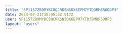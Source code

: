 ```yaml
---
title: "SP1157ZB9MYBC8QCRKSN5DX6EPM7YTD3BMBR6DDP3"
date: 2024-07-21T18:45:52.917Z
user: SP1157ZB9MYBC8QCRKSN5DX6EPM7YTD3BMBR6DDP3
layout: "users"
---
```

    